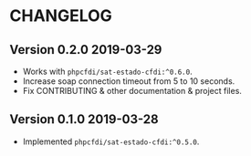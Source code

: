 # CHANGELOG

## Version 0.2.0 2019-03-29

- Works with `phpcfdi/sat-estado-cfdi:^0.6.0`.
- Increase soap connection timeout from 5 to 10 seconds.
- Fix CONTRIBUTING & other documentation & project files.


## Version 0.1.0 2019-03-28

- Implemented `phpcfdi/sat-estado-cfdi:^0.5.0`.
